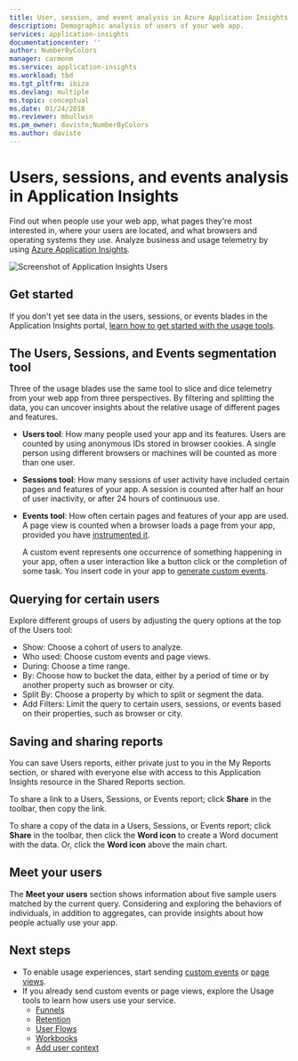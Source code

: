 ```yaml
---
title: User, session, and event analysis in Azure Application Insights | Microsoft docs
description: Demographic analysis of users of your web app.
services: application-insights
documentationcenter: ''
author: NumberByColors
manager: carmonm
ms.service: application-insights
ms.workload: tbd
ms.tgt_pltfrm: ibiza
ms.devlang: multiple
ms.topic: conceptual
ms.date: 01/24/2018
ms.reviewer: mbullwin
ms.pm_owner: daviste;NumberByColors
ms.author: daviste
---
```


# Users, sessions, and events analysis in Application Insights

Find out when people use your web app, what pages they're most interested in, where your users are located, and what browsers and operating systems they use. Analyze business and usage telemetry by using [Azure Application Insights](app-insights-overview.md).

![Screenshot of Application Insights Users](./media/app-insights-usage-segmentation/0001-users.png)

## Get started

If you don't yet see data in the users, sessions, or events blades in the Application Insights portal, [learn how to get started with the usage tools](app-insights-usage-overview.md).

## The Users, Sessions, and Events segmentation tool

Three of the usage blades use the same tool to slice and dice telemetry from your web app from three perspectives. By filtering and splitting the data, you can uncover insights about the relative usage of different pages and features.

* **Users tool**: How many people used your app and its features.  Users are counted by using anonymous IDs stored in browser cookies. A single person using different browsers or machines will be counted as more than one user.
* **Sessions tool**: How many sessions of user activity have included certain pages and features of your app. A session is counted after half an hour of user inactivity, or after 24 hours of continuous use.
* **Events tool**: How often certain pages and features of your app are used. A page view is counted when a browser loads a page from your app, provided you have [instrumented it](app-insights-javascript.md). 

    A custom event represents one occurrence of something happening in your app, often a user interaction like a button click or the completion of some task. You insert code in your app to [generate custom events](app-insights-api-custom-events-metrics.md#trackevent).

## Querying for certain users

Explore different groups of users by adjusting the query options at the top of the Users tool:

* Show: Choose a cohort of users to analyze.
* Who used: Choose custom events and page views.
* During: Choose a time range.
* By: Choose how to bucket the data, either by a period of time or by another property such as browser or city.
* Split By: Choose a property by which to split or segment the data. 
* Add Filters: Limit the query to certain users, sessions, or events based on their properties, such as browser or city. 
 
## Saving and sharing reports 
You can save Users reports, either private just to you in the My Reports section, or shared with everyone else with access to this Application Insights resource in the Shared Reports section.

To share a link to a Users, Sessions, or Events report; click **Share** in the toolbar, then copy the link.

To share a copy of the data in a Users, Sessions, or Events report; click **Share** in the toolbar, then click the **Word icon** to create a Word document with the data. Or, click the **Word icon** above the main chart.

## Meet your users

The **Meet your users** section shows information about five sample users matched by the current query. Considering and exploring the behaviors of individuals, in addition to aggregates, can provide insights about how people actually use your app.

## Next steps

- To enable usage experiences, start sending [custom events](https://docs.microsoft.com/azure/application-insights/app-insights-api-custom-events-metrics#trackevent) or [page views](https://docs.microsoft.com/azure/application-insights/app-insights-api-custom-events-metrics#page-views).
- If you already send custom events or page views, explore the Usage tools to learn how users use your service.
    - [Funnels](usage-funnels.md)
    - [Retention](app-insights-usage-retention.md)
    - [User Flows](app-insights-usage-flows.md)
    - [Workbooks](app-insights-usage-workbooks.md)
    - [Add user context](app-insights-usage-send-user-context.md)